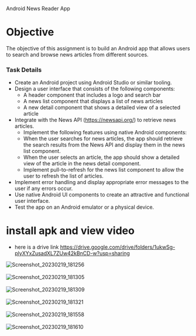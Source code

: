 Android News Reader App 

# Objective
  The objective of this assignment is to build an Android app that allows users to search and browse news articles from different sources. 
  ### Task Details 
- Create an Android project using Android Studio or similar tooling. 
- Design a user interface that consists of the following components: 
  * A header component that includes a logo and search bar 
  * A news list component that displays a list of news articles 
  * A new detail component that shows a detailed view of a selected article
 - Integrate with the News API (https://newsapi.org/) to retrieve news articles.
    * Implement the following features using native Android components:
    * When the user searches for news articles, the app should retrieve the search results from the News API and display them in the news list component. 
    * When the user selects an article, the app should show a detailed view of the article in the news detail component. 
    * Implement pull-to-refresh for the news list component to allow the user to refresh the list of articles. 
- Implement error handling and display appropriate error messages to the user if any errors occur. 
- Use native Android UI components to create an attractive and functional user interface. 
- Test the app on an Android emulator or a physical device.
# install apk and view video
* here is a drive link https://drive.google.com/drive/folders/1ukwSg-plyXYxZusadXL7ZUw42kBnCD-w?usp=sharing

![Screenshot_20230219_181256](https://user-images.githubusercontent.com/64691445/219952333-0635ec80-fe91-4364-be97-aa53397c1e73.jpg)<br/><br/>
![Screenshot_20230219_181305](https://user-images.githubusercontent.com/64691445/219952337-a75df9dd-1058-43d3-a658-2d5c20fd8d16.jpg)<br/><br/>
![Screenshot_20230219_181309](https://user-images.githubusercontent.com/64691445/219952340-252eb90d-6740-47e5-aa80-f575ea1bc2a8.jpg)<br/><br/>
![Screenshot_20230219_181321](https://user-images.githubusercontent.com/64691445/219952344-b8dbb04b-5ff2-49c2-a772-b7d60bb6e1e8.jpg)<br/><br/>
![Screenshot_20230219_181558](https://user-images.githubusercontent.com/64691445/219952346-00dfcaed-fb52-4c85-9c1a-17d893ac77d4.jpg)<br/><br/>
![Screenshot_20230219_181610](https://user-images.githubusercontent.com/64691445/219952348-78d34d9f-f749-4c58-908d-ab847bd718bf.jpg)
